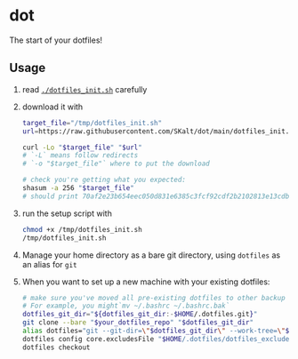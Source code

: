 # dot
The start of your dotfiles!

## Usage

1. read [`./dotfiles_init.sh`](./dotfiles_init.sh) carefully
2. download it with
    ```sh
    target_file="/tmp/dotfiles_init.sh"
    url=https://raw.githubusercontent.com/SKalt/dot/main/dotfiles_init.sh

    curl -Lo "$target_file" "$url"
    # `-L` means follow redirects
    # `-o "$target_file"` where to put the download

    # check you're getting what you expected:
    shasum -a 256 "$target_file"
    # should print 70af2e23b654eec050d831e6385c3fcf92cdf2b2102813e13cdbc4f8641f7939  /tmp/dotfiles_init.sh
    ```
3. run the setup script with
    ```sh
    chmod +x /tmp/dotfiles_init.sh
    /tmp/dotfiles_init.sh
    ```
4. Manage your home directory as a bare git directory, using `dotfiles` as an alias for `git`

5. When you want to set up a new machine with your existing dotfiles:
    ```sh
    # make sure you've moved all pre-existing dotfiles to other backup locations.
    # For example, you might`mv ~/.bashrc ~/.bashrc.bak`
    dotfiles_git_dir="${dotfiles_git_dir:-$HOME/.dotfiles.git}"
    git clone --bare "$your_dotfiles_repo" "$dotfiles_git_dir"
    alias dotfiles="git --git-dir=\"$dotfiles_git_dir\" --work-tree=\"$HOME\""
    dotfiles config core.excludesFile "$HOME/.dotfiles/dotfiles_exclude"
    dotfiles checkout
    ```
